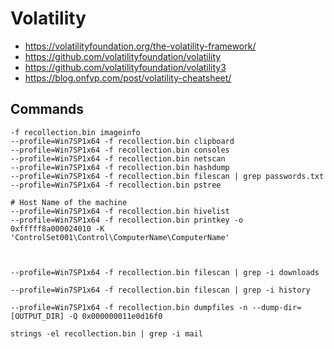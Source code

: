 # Volatility

- <https://volatilityfoundation.org/the-volatility-framework/>
- <https://github.com/volatilityfoundation/volatility>
- <https://github.com/volatilityfoundation/volatility3>
- <https://blog.onfvp.com/post/volatility-cheatsheet/>











## Commands
```
-f recollection.bin imageinfo
--profile=Win7SP1x64 -f recollection.bin clipboard
--profile=Win7SP1x64 -f recollection.bin consoles
--profile=Win7SP1x64 -f recollection.bin netscan
--profile=Win7SP1x64 -f recollection.bin hashdump
--profile=Win7SP1x64 -f recollection.bin filescan | grep passwords.txt
--profile=Win7SP1x64 -f recollection.bin pstree

# Host Name of the machine
--profile=Win7SP1x64 -f recollection.bin hivelist
--profile=Win7SP1x64 -f recollection.bin printkey -o 0xfffff8a000024010 -K 'ControlSet001\Control\ComputerName\ComputerName'



--profile=Win7SP1x64 -f recollection.bin filescan | grep -i downloads

--profile=Win7SP1x64 -f recollection.bin filescan | grep -i history

--profile=Win7SP1x64 -f recollection.bin dumpfiles -n --dump-dir=[OUTPUT_DIR] -Q 0x000000011e0d16f0
```







`strings -el recollection.bin | grep -i mail`
